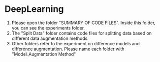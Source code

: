 # DeepLearning

1. Please open the folder "SUMMARY OF CODE FILES". Inside this folder, you can see the experiments folder.
2. The "Split Data" folder contains code files for splitting data based on different data augmentation methods.
3. Other folders refer to the experiment on difference models and difference augmentation. Please name each folder with "Model_Augmentation Method"
